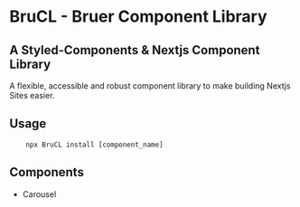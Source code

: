 # BruCL - Bruer Component Library
## A Styled-Components & Nextjs Component Library
A flexible, accessible and robust component library to make building Nextjs Sites easier.

## Usage
```
    npx BruCL install [component_name]
```

## Components
- Carousel